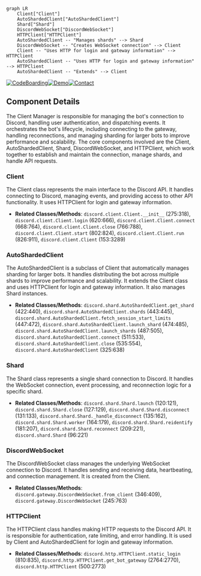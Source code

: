 ```mermaid
graph LR
    Client["Client"]
    AutoShardedClient["AutoShardedClient"]
    Shard["Shard"]
    DiscordWebSocket["DiscordWebSocket"]
    HTTPClient["HTTPClient"]
    AutoShardedClient -- "Manages shards" --> Shard
    DiscordWebSocket -- "Creates WebSocket connection" --> Client
    Client -- "Uses HTTP for login and gateway information" --> HTTPClient
    AutoShardedClient -- "Uses HTTP for login and gateway information" --> HTTPClient
    AutoShardedClient -- "Extends" --> Client
```
[![CodeBoarding](https://img.shields.io/badge/Generated%20by-CodeBoarding-9cf?style=flat-square)](https://github.com/CodeBoarding/CodeBoarding)[![Demo](https://img.shields.io/badge/Try%20our-Demo-blue?style=flat-square)](https://www.codeboarding.org/demo)[![Contact](https://img.shields.io/badge/Contact%20us%20-%20codeboarding@gmail.com-lightgrey?style=flat-square)](mailto:codeboarding@gmail.com)

## Component Details

The Client Manager is responsible for managing the bot's connection to Discord, handling user authentication, and dispatching events. It orchestrates the bot's lifecycle, including connecting to the gateway, handling reconnections, and managing sharding for larger bots to improve performance and scalability. The core components involved are the Client, AutoShardedClient, Shard, DiscordWebSocket, and HTTPClient, which work together to establish and maintain the connection, manage shards, and handle API requests.

### Client
The Client class represents the main interface to the Discord API. It handles connecting to Discord, managing events, and providing access to other API functionality. It uses HTTPClient for login and gateway information.
- **Related Classes/Methods**: `discord.client.Client.__init__` (275:318), `discord.client.Client.login` (620:666), `discord.client.Client.connect` (668:764), `discord.client.Client.close` (766:788), `discord.client.Client.start` (802:824), `discord.client.Client.run` (826:911), `discord.client.Client` (153:3289)

### AutoShardedClient
The AutoShardedClient is a subclass of Client that automatically manages sharding for larger bots. It handles distributing the bot across multiple shards to improve performance and scalability. It extends the Client class and uses HTTPClient for login and gateway information. It also manages Shard instances.
- **Related Classes/Methods**: `discord.shard.AutoShardedClient.get_shard` (422:440), `discord.shard.AutoShardedClient.shards` (443:445), `discord.shard.AutoShardedClient.fetch_session_start_limits` (447:472), `discord.shard.AutoShardedClient.launch_shard` (474:485), `discord.shard.AutoShardedClient.launch_shards` (487:505), `discord.shard.AutoShardedClient.connect` (511:533), `discord.shard.AutoShardedClient.close` (535:554), `discord.shard.AutoShardedClient` (325:638)

### Shard
The Shard class represents a single shard connection to Discord. It handles the WebSocket connection, event processing, and reconnection logic for a specific shard.
- **Related Classes/Methods**: `discord.shard.Shard.launch` (120:121), `discord.shard.Shard.close` (127:129), `discord.shard.Shard.disconnect` (131:133), `discord.shard.Shard._handle_disconnect` (135:162), `discord.shard.Shard.worker` (164:179), `discord.shard.Shard.reidentify` (181:207), `discord.shard.Shard.reconnect` (209:221), `discord.shard.Shard` (96:221)

### DiscordWebSocket
The DiscordWebSocket class manages the underlying WebSocket connection to Discord. It handles sending and receiving data, heartbeating, and connection management. It is created from the Client.
- **Related Classes/Methods**: `discord.gateway.DiscordWebSocket.from_client` (346:409), `discord.gateway.DiscordWebSocket` (245:763)

### HTTPClient
The HTTPClient class handles making HTTP requests to the Discord API. It is responsible for authentication, rate limiting, and error handling. It is used by Client and AutoShardedClient for login and gateway information.
- **Related Classes/Methods**: `discord.http.HTTPClient.static_login` (810:835), `discord.http.HTTPClient.get_bot_gateway` (2764:2770), `discord.http.HTTPClient` (500:2773)